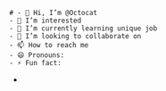     # - 👋 Hi, I’m @Octocat
    - 👀 I’m interested 
    - 🌱 I’m currently learning unique job
    - 💞️ I’m looking to collaborate on 
    - 📫 How to reach me 
    - 😄 Pronouns: 
    - ⚡ Fun fact: 
-
<!---
SFranklinRoa/SFranklinRoa is a ✨ special ✨ repository because its `README.md` (this file) appears on your GitHub profile.
You can click the Preview link to take a look at your changes.
--->
